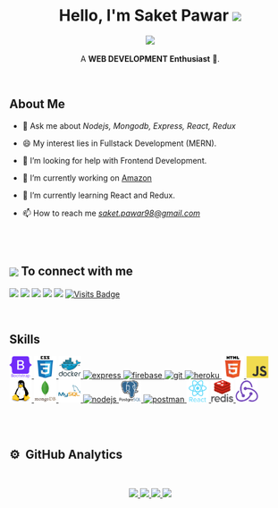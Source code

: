 <h1 align="center">Hello, I'm Saket Pawar  <img src="https://media.giphy.com/media/hvRJCLFzcasrR4ia7z/giphy.gif" width="35px"></h1>

<p align="center" ><img 
 src="https://github.com/saket98/saket98/blob/main/90096358-dba16400-dd54-11ea-8e44-e181ada72661.gif?raw=true" width="40%"/></p>

 <p align="center">A <b>WEB DEVELOPMENT Enthusiast</b> 🚀.</p>
 
 <br/>

<h2> About Me</h2>

-   💬 Ask me about <i>Nodejs, Mongodb, Express, React, Redux</i>

-   😄 My interest lies in Fullstack Development (MERN).

-   🤔 I’m looking for help with Frontend Development.

-   🔭 I’m currently working on [Amazon](https://github.com/saket98/Ecommers_React_NodeJS)

-   🌱 I’m currently learning React and Redux.

-   📫 How to reach me *saket.pawar98@gmail.com*

<br>
<br>

<summary><h2><img src="https://emojis.slackmojis.com/emojis/images/1579216111/7550/pikachu_wave.gif?1579216111" align="center"
                width="28" /> To connect with me</h2></summary>

<p align = "center">

<!-- [<img src ="https://img.shields.io/badge/portfolio-%23.svg?&style=for-the-badge&logo=&logoColor=white%22">](#) -->

[<img src="https://img.shields.io/badge/twitter-%231DA1F2.svg?&style=for-the-badge&logo=twitter&logoColor=white" />](https://twitter.com/saketpawar98)
[<img src="https://img.shields.io/badge/linkedin-%230077B5.svg?&style=for-the-badge&logo=linkedin&logoColor=white" />](https://www.linkedin.com/in/saketpawar/)
[<img src = "https://img.shields.io/badge/instagram-%23E4405F.svg?&style=for-the-badge&logo=instagram&logoColor=white">](https://www.instagram.com/itsmesaket/)
[<img src="https://img.shields.io/badge/facebook-%231877F2.svg?&style=for-the-badge&logo=facebook&logoColor=white" />](https://www.facebook.com/saket.pawar/)
[<img src="https://img.shields.io/badge/Gmail-D14836?style=for-the-badge&logo=gmail&logoColor=white" />](mailto:saket.pawar98@gmail.com)
[![Visits Badge](https://badges.pufler.dev/visits/saket98/saket98?style=for-the-badge)](https://github.com/saket98)

</p>
<br/>
<h2>Skills</h2>

<p align = 'center'>
<p align="left"> <a href="https://getbootstrap.com" target="_blank"> <img src="https://raw.githubusercontent.com/devicons/devicon/master/icons/bootstrap/bootstrap-plain-wordmark.svg" alt="bootstrap" width="40" height="40"/> </a> <a href="https://www.w3schools.com/css/" target="_blank"> <img src="https://raw.githubusercontent.com/devicons/devicon/master/icons/css3/css3-original-wordmark.svg" alt="css3" width="40" height="40"/> </a> <a href="https://www.docker.com/" target="_blank"> <img src="https://raw.githubusercontent.com/devicons/devicon/master/icons/docker/docker-original-wordmark.svg" alt="docker" width="40" height="40"/> </a> <a href="https://expressjs.com" target="_blank"> <img src="https://www.mementotech.in/assets/images/icons/express.png" alt="express" width="40" height="40"/> </a> <a href="https://firebase.google.com/" target="_blank"> <img src="https://www.vectorlogo.zone/logos/firebase/firebase-icon.svg" alt="firebase" width="40" height="40"/> </a> <a href="https://git-scm.com/" target="_blank"> <img src="https://www.vectorlogo.zone/logos/git-scm/git-scm-icon.svg" alt="git" width="40" height="40"/> </a> <a href="https://heroku.com" target="_blank"> <img src="https://www.vectorlogo.zone/logos/heroku/heroku-icon.svg" alt="heroku" width="40" height="40"/> </a> <a href="https://www.w3.org/html/" target="_blank"> <img src="https://raw.githubusercontent.com/devicons/devicon/master/icons/html5/html5-original-wordmark.svg" alt="html5" width="40" height="40"/> </a> <a href="https://developer.mozilla.org/en-US/docs/Web/JavaScript" target="_blank"> <img src="https://raw.githubusercontent.com/devicons/devicon/master/icons/javascript/javascript-original.svg" alt="javascript" width="40" height="40"/> </a> <a href="https://www.linux.org/" target="_blank"> <img src="https://raw.githubusercontent.com/devicons/devicon/master/icons/linux/linux-original.svg" alt="linux" width="40" height="40"/> </a> <a href="https://www.mongodb.com/" target="_blank"> <img src="https://raw.githubusercontent.com/devicons/devicon/master/icons/mongodb/mongodb-original-wordmark.svg" alt="mongodb" width="40" height="40"/> </a> <a href="https://www.mysql.com/" target="_blank"> <img src="https://raw.githubusercontent.com/devicons/devicon/master/icons/mysql/mysql-original-wordmark.svg" alt="mysql" width="40" height="40"/> </a> <a href="https://nodejs.org" target="_blank"> <img src="https://cdn4.iconfinder.com/data/icons/logos-and-brands/512/233_Node_Js_logo-512.png" alt="nodejs" width="40" height="40"/> </a> <a href="https://www.postgresql.org" target="_blank"> <img src="https://raw.githubusercontent.com/devicons/devicon/master/icons/postgresql/postgresql-original-wordmark.svg" alt="postgresql" width="40" height="40"/> </a> <a href="https://postman.com" target="_blank"> <img src="https://www.vectorlogo.zone/logos/getpostman/getpostman-icon.svg" alt="postman" width="40" height="40"/> </a> <a href="https://reactjs.org/" target="_blank"> <img src="https://raw.githubusercontent.com/devicons/devicon/master/icons/react/react-original-wordmark.svg" alt="react" width="40" height="40"/> </a> <a href="https://redis.io" target="_blank"> <img src="https://raw.githubusercontent.com/devicons/devicon/master/icons/redis/redis-original-wordmark.svg" alt="redis" width="40" height="40"/> </a> <a href="https://redux.js.org" target="_blank"> <img src="https://raw.githubusercontent.com/devicons/devicon/master/icons/redux/redux-original.svg" alt="redux" width="40" height="40"/> </a> </p>

<br/>
<br/>

## ⚙️ &nbsp;GitHub Analytics

<br />
<p align="center">
<a href="https://github.com/saket98">
  <img height="180em" src="https://github-readme-stats-eight-theta.vercel.app/api?username=saket98&show_icons=true&theme=tokyonight&include_all_commits=true&count_private=true"/>
  <img height="180em" src="https://github-readme-stats-eight-theta.vercel.app/api/top-langs/?username=saket98&layout=compact&langs_count=8&theme=tokyonight"/>
  <img height="180em" src="https://github-readme-streak-stats.herokuapp.com/?user=saket98&layout=compact&langs_count=8&theme=tokyonight"/>
  <img height="180em" src="https://activity-graph.herokuapp.com/graph?username=saket98&bg_color=000000&color=4fff67&line=4fff67&point=ffffff&area=true&hide_border=false"/>
  
</a>
</p>

<!--
**saket98/saket98** is a ✨ _special_ ✨ repository because its `README.md` (this file) appears on your GitHub profile.

Here are some ideas to get you started:

-   🔭 I’m currently working on ...
-   🌱 I’m currently learning ...
-   👯 I’m looking to collaborate on ...
-   🤔 I’m looking for help with ...
-   💬 Ask me about ...
-   📫 How to reach me: ...
-   😄 Pronouns: ...
-   ⚡ Fun fact: ...
    -->
